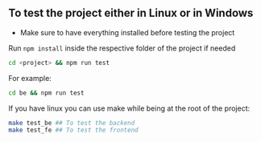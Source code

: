## To test the project either in Linux or in Windows

- Make sure to have everything installed before testing the project

Run `npm install` inside the respective folder of the project if needed

```bash
cd <project> && npm run test
```

For example:

```bash
cd be && npm run test
```

If you have linux you can use make while being at the root of the project:

```bash
make test_be ## To test the backend
make test_fe ## To test the frontend
```